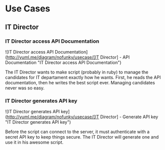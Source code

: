 # Use Cases

## IT Director

### IT Director access API Documentation

![IT Director access API Documentation](http://yuml.me/diagram/nofunky/usecase/[IT Director] - API Documentation "IT Director access API Documentation")

The IT Director wants to make script (probably in ruby) to manage the candidates
for IT departament exactly how he wants. First, he reads the API documentation,
then he writes the best script ever. Managing candidates never was so easy.

### IT Director generates API key

![IT Director generates API key](http://yuml.me/diagram/nofunky/usecase/[IT Director] - Generate API key "IT Director generates API key")

Before the script can connect to the server, it must authenticate with a secret
API key to keep things secure. The IT Director will generate one and use it in
his awesome script.
